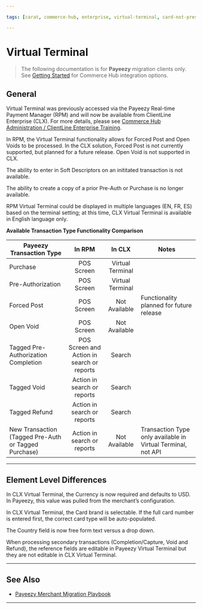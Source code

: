 ```yaml
---

tags: [carat, commerce-hub, enterprise, virtual-terminal, card-not-present, payeezy]

---
```


# Virtual Terminal

<!-- theme: danger -->
>  The following documentation is for **Payeezy** migration clients only. See [Getting Started](?path=docs/Getting-Started/Getting-Started-General.md) for Commerce Hub integration options.

## General

Virtual Terminal was previously accessed via the Payeezy Real-time Payment Manager (RPM) and will now be available from ClientLine Enterprise (CLX).  For more details, please see [Commerce Hub Administration / ClientLine Enterprise Training](https://fiserv.cloudguides.com/en-us/guides/ClientLine%20Enterprise%20from%20Fiserv).

In RPM, the Virtual Terminal functionality allows for Forced Post and Open Voids to be processed. In the CLX solution, Forced Post is not currently supported, but planned for a future release. Open Void is not supported in CLX.  

The ability to enter in Soft Descriptors on an inititated transaction is not available.

The ability to create a copy of a prior Pre-Auth or Purchase is no longer available.

RPM Virtual Terminal could be displayed in multiple languages (EN, FR, ES) based on the terminal setting; at this time, CLX Virtual Terminal is available in English language only.

**Available Transaction Type Functionality Comparison**

| Payeezy Transaction Type | In RPM | In CLX | Notes|
| -------- | :-------------: | :----------: |----------|
|Purchase |POS Screen | Virtual Terminal|
|Pre-Authorization |POS Screen |Virtual Terminal|
|Forced Post |POS Screen | Not Available| Functionality planned for future release|
|Open Void  |POS Screen | Not Available| 
|Tagged Pre-Authorization Completion  |POS Screen and Action in search or reports |Search| 
|Tagged Void   |Action in search or reports  | Search |
|Tagged Refund  |Action in search or reports  | Search |
|New Transaction (Tagged Pre-Auth or Tagged Purchase)  |Action in search or reports  | Not Available | Transaction Type only available in Virtual Terminal, not API |

---

## Element Level Differences

In CLX Virtual Terminal, the Currency is now required and defaults to USD.  In Payeezy, this value was pulled from the merchant’s configuration. 

In CLX Virtual Terminal, the Card brand is selectable. If the full card number is entered first, the correct card type will be auto-populated.

The Country field is now free form text versus a drop down.

When processing secondary transactions (Completion/Capture, Void and Refund), the reference fields are editable in Payeezy Virtual Terminal but they are not editable in CLX Virtual Terminal.

---

## See Also

- [Payeezy Merchant Migration Playbook](?path=docs/Resources/Guides/Payeezy/PayeezyMigrationGuideLandingPage.md)

---
